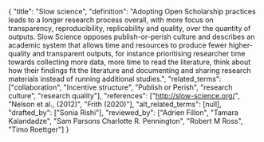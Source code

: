 {
    "title": "Slow science",
    "definition": "Adopting Open Scholarship practices leads to a longer research process overall, with more focus on transparency, reproducibility, replicability and quality, over the quantity of outputs. Slow Science opposes publish-or-perish culture and describes an academic system that allows time and resources to produce fewer higher-quality and transparent outputs, for instance prioritising researcher time towards collecting more data, more time to read the literature, think about how their findings fit the literature and documenting and sharing research materials instead of running additional studies.",
    "related_terms": ["collaboration", "Incentive structure", "Publish or Perish", "research culture", "research quality"],
    "references": ["http://slow-science.org/", "Nelson et al., (2012)", "Frith (2020)"],
    "alt_related_terms": [null],
    "drafted_by": ["Sonia Rishi"],
    "reviewed_by": ["Adrien Fillon", "Tamara Kalandadze", "Sam Parsons Charlotte R. Pennington", "Robert M Ross", "Timo Roettger"]
  }

